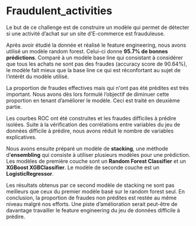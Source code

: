 # Fraudulent_activities

Le but de ce challenge est de construire un modèle qui permet de détecter si une activité d’achat sur un site d'E-commerce est frauduleuse.

Après avoir étudié la donnée et réalisé le feature engineering, nous avons utilisé un modèle random forest. Celui-ci donne **95.7% de bonnes prédictions**. Comparé à un modèle base line qui consistant à considérer que tous les achats ne sont pas des fraudes (accuracy score de 90.64%), le modèle fait mieux que la base line ce qui est réconfortant au sujet de l’intérêt du modèle utilisé.

La proportion de fraudes effectives mais qui n'ont pas été prédites est très important. Nous avons dès lors formulé l’objectif de diminuer cette proportion en tenant d’améliorer le modèle. Ceci est traité en deuxième partie.

Les courbes ROC ont été construites et les fraudes difficiles à prédire isolées. Suite à la vérification des corrélations entre variables du jeu de données difficile à prédire, nous avons réduit le nombre de variables explicatives.

Nous avons ensuite préparé un modèle de **stacking**, une méthode d’**ensembling** qui consiste à utiliser plusieurs modèles pour une prédiction. Les modèles de première couche sont un **Random Forest Classifier** et un **XGBoost XGBClassifier**. Le modèle de seconde couche est un **LogisticRegressor**.

Les résultats obtenus par ce second modèle de stacking ne sont pas meilleurs que ceux du premier modèle basé sur le random forest seul. En conclusion, la proportion de fraudes non prédites est restée au même niveau malgré nos efforts. Une piste d’amélioration serait peut-être de davantage travailler le feature engineering du jeu de données difficile à prédire.
